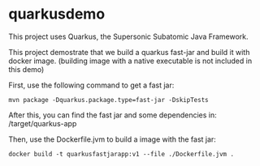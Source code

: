 # quarkusdemo

This project uses Quarkus, the Supersonic Subatomic Java Framework.

This project demostrate that we build a quarkus fast-jar and build it with docker image. (building image with a 
native executable is not included in this demo)

First, use the following command to get a fast jar:
```shell
mvn package -Dquarkus.package.type=fast-jar -DskipTests
```

After this, you can find the fast jar and some dependencies in:
/target/quarkus-app

Then, use the Dockerfile.jvm to build a image with the fast jar:
```shell
docker build -t quarkusfastjarapp:v1 --file ./Dockerfile.jvm .
```